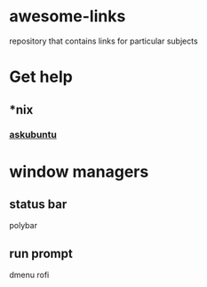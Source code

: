 # awesome-links
repository that contains links for particular subjects

# Get help

## *nix
  ### [askubuntu](askubuntu.com)

# window managers

## status bar

polybar

## run prompt

dmenu
rofi
